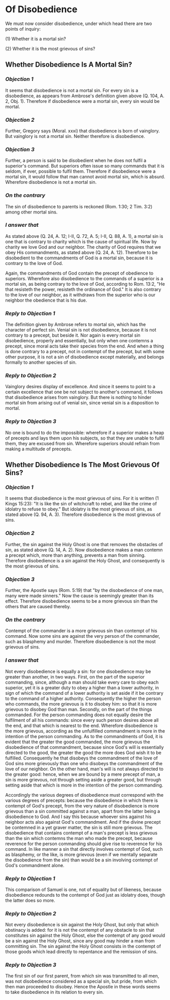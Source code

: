 # Of Disobedience

We must now consider disobedience, under which head there are two
points of inquiry:

(1) Whether it is a mortal sin?

(2) Whether it is the most grievous of sins?


## Whether Disobedience Is A Mortal Sin?

### *Objection 1*
It seems that disobedience is not a mortal sin. For
every sin is a disobedience, as appears from Ambrose's definition
given above (Q. 104, A. 2, Obj. 1). Therefore if disobedience were a
mortal sin, every sin would be mortal.

### *Objection 2*
Further, Gregory says (Moral. xxxi) that disobedience is born
of vainglory. But vainglory is not a mortal sin. Neither therefore is
disobedience.

### *Objection 3*
Further, a person is said to be disobedient when he does not
fulfil a superior's command. But superiors often issue so many
commands that it is seldom, if ever, possible to fulfil them.
Therefore if disobedience were a mortal sin, it would follow that man
cannot avoid mortal sin, which is absurd. Wherefore disobedience is
not a mortal sin.

### *On the contrary*
The sin of disobedience to parents is reckoned
(Rom. 1:30; 2 Tim. 3:2) among other mortal sins.

### *I answer that*
As stated above (Q. 24, A. 12; I-II, Q. 72, A. 5;
I-II, Q. 88, A. 1), a mortal sin is one that is contrary to charity
which is the cause of spiritual life. Now by charity we love God and
our neighbor. The charity of God requires that we obey His
commandments, as stated above (Q. 24, A. 12). Therefore to be
disobedient to the commandments of God is a mortal sin, because it is
contrary to the love of God.

Again, the commandments of God contain the precept of obedience to
superiors. Wherefore also disobedience to the commands of a superior
is a mortal sin, as being contrary to the love of God, according to
Rom. 13:2, "He that resisteth the power, resisteth the ordinance of
God." It is also contrary to the love of our neighbor, as it
withdraws from the superior who is our neighbor the obedience that is
his due.

### *Reply to Objection 1*
The definition given by Ambrose refers to mortal sin,
which has the character of perfect sin. Venial sin is not
disobedience, because it is not contrary to a precept, but beside it.
Nor again is every mortal sin disobedience, properly and essentially,
but only when one contemns a precept, since moral acts take their
species from the end. And when a thing is done contrary to a precept,
not in contempt of the precept, but with some other purpose, it is
not a sin of disobedience except materially, and belongs formally to
another species of sin.

### *Reply to Objection 2*
Vainglory desires display of excellence. And since it
seems to point to a certain excellence that one be not subject to
another's command, it follows that disobedience arises from
vainglory. But there is nothing to hinder mortal sin from arising out
of venial sin, since venial sin is a disposition to mortal.

### *Reply to Objection 3*
No one is bound to do the impossible: wherefore if a
superior makes a heap of precepts and lays them upon his subjects, so
that they are unable to fulfil them, they are excused from sin.
Wherefore superiors should refrain from making a multitude of
precepts.

## Whether Disobedience Is The Most Grievous Of Sins?

### *Objection 1*
It seems that disobedience is the most grievous of sins.
For it is written (1 Kings 15:23): "It is like the sin of witchcraft
to rebel, and like the crime of idolatry to refuse to obey." But
idolatry is the most grievous of sins, as stated above (Q. 94, A. 3).
Therefore disobedience is the most grievous of sins.

### *Objection 2*
Further, the sin against the Holy Ghost is one that removes
the obstacles of sin, as stated above (Q. 14, A. 2). Now disobedience
makes a man contemn a precept which, more than anything, prevents a
man from sinning. Therefore disobedience is a sin against the Holy
Ghost, and consequently is the most grievous of sins.

### *Objection 3*
Further, the Apostle says (Rom. 5:19) that "by the
disobedience of one man, many were made sinners." Now the cause is
seemingly greater than its effect. Therefore disobedience seems to be
a more grievous sin than the others that are caused thereby.

### *On the contrary*
Contempt of the commander is a more grievous sin
than contempt of his command. Now some sins are against the very
person of the commander, such as blasphemy and murder. Therefore
disobedience is not the most grievous of sins.

### *I answer that*
Not every disobedience is equally a sin: for one
disobedience may be greater than another, in two ways. First, on the
part of the superior commanding, since, although a man should take
every care to obey each superior, yet it is a greater duty to obey a
higher than a lower authority, in sign of which the command of a
lower authority is set aside if it be contrary to the command of a
higher authority. Consequently the higher the person who commands,
the more grievous is it to disobey him: so that it is more grievous
to disobey God than man. Secondly, on the part of the things
commanded. For the person commanding does not equally desire the
fulfilment of all his commands: since every such person desires above
all the end, and that which is nearest to the end. Wherefore
disobedience is the more grievous, according as the unfulfilled
commandment is more in the intention of the person commanding. As to
the commandments of God, it is evident that the greater the good
commanded, the more grievous the disobedience of that commandment,
because since God's will is essentially directed to the good, the
greater the good the more does God wish it to be fulfilled.
Consequently he that disobeys the commandment of the love of God sins
more grievously than one who disobeys the commandment of the love of
our neighbor. On the other hand, man's will is not always directed to
the greater good: hence, when we are bound by a mere precept of man,
a sin is more grievous, not through setting aside a greater good, but
through setting aside that which is more in the intention of the
person commanding.

Accordingly the various degrees of disobedience must correspond with
the various degrees of precepts: because the disobedience in which
there is contempt of God's precept, from the very nature of
disobedience is more grievous than a sin committed against a man,
apart from the latter being a disobedience to God. And I say this
because whoever sins against his neighbor acts also against God's
commandment. And if the divine precept be contemned in a yet graver
matter, the sin is still more grievous. The disobedience that
contains contempt of a man's precept is less grievous than the sin
which contemns the man who made the precept, because reverence for
the person commanding should give rise to reverence for his command.
In like manner a sin that directly involves contempt of God, such as
blasphemy, or the like, is more grievous (even if we mentally
separate the disobedience from the sin) than would be a sin involving
contempt of God's commandment alone.

### *Reply to Objection 1*
This comparison of Samuel is one, not of equality but
of likeness, because disobedience redounds to the contempt of God
just as idolatry does, though the latter does so more.

### *Reply to Objection 2*
Not every disobedience is sin against the Holy Ghost,
but only that which obstinacy is added: for it is not the contempt of
any obstacle to sin that constitutes sin against the Holy Ghost, else
the contempt of any good would be a sin against the Holy Ghost, since
any good may hinder a man from committing sin. The sin against the
Holy Ghost consists in the contempt of those goods which lead
directly to repentance and the remission of sins.

### *Reply to Objection 3*
The first sin of our first parent, from which sin was
transmitted to all men, was not disobedience considered as a special
sin, but pride, from which then man proceeded to disobey. Hence the
Apostle in these words seems to take disobedience in its relation to
every sin.

